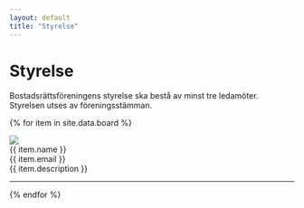 ```yaml
---
layout: default
title: "Styrelse"
---
```

# Styrelse
Bostadsrättsföreningens styrelse ska bestå av minst tre ledamöter. Styrelsen utses av föreningsstämman.

{% for item in site.data.board %}
<div class="row">
    <div class="col-sm-3 align-self-center">
        <div class="portraite">
            <img src="assets/img/board/{% if item.img == null %}img-person-placeholder.jpg {% else %}{{item.img}}{% endif %}">
        </div>
    </div>
    <div class="col-sm-6 align-self-center">
        <div class="name">{{ item.name }}</div>
        <div class="desc">{{ item.email }}</div>
        <div class="desc">{{ item.description }}</div>
    </div>
</div>
<hr>

{% endfor %}
